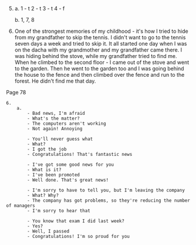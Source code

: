 5.
    a.
        1 - t
        2 - t
        3 - t
        4 - f

    b.
        1, 7, 8

6.
    One of the strongest memories of my childhood - it's how I tried to hide from my grandfather to skip the tennis. I didn't want to go to the tennis seven days a week and tried to skip it. It all started one day when I was on the dacha with my grandmother and my grandfather came there. I was hiding behind the stove, while my grandfather tried to find me. When he climbed to the second floor - I came out of the stove and went to the garden. Then he went to the garden too and I was going behind the house to the fence and then climbed over the fence and run to the forest. He didn't find me that day.

Page 78

    6.
        a.
            - Bad news, I'm afraid
            - What's the matter?
            - The computers aren't working
            - Not again! Annoying

            - You'll never guess what
            - What?
            - I got the job
            - Congratulations! That's fantastic news

            - I've got some good news for you
            - What is it?
            - I've been promoted
            - Well done. That's great news!

            - I'm sorry to have to tell you, but I'm leaving the company
            - What? Why?
            - The company has got problems, so they're reducing the number of managers
            - I'm sorry to hear that

            - You know that exam I did last week?
            - Yes?
            - Well, I passed
            - Congratulations! I'm so proud for you